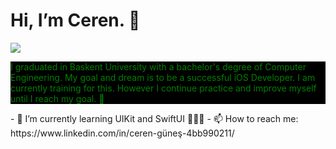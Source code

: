 # Hi, I’m Ceren. :wave:
![](https://media0.giphy.com/media/LaVp0AyqR5bGsC5Cbm/giphy.gif?cid=ecf05e47hn3t4ztcajsrsqcvxrnw5bjbatppvgcxt61r6mmj&ep=v1_gifs_search&rid=giphy.gif&ct=g)

<p style="color: green; background-color:black">
I graduated in Baskent University with a bachelor's degree of Computer Engineering. My goal and dream is to be a successful iOS Developer. I am currently training for this. However I continue practice and improve myself until I reach my goal. 💪
</p>
- 🌱 I’m currently learning UIKit and SwiftUI 👩🏻‍💻
- 📫 How to reach me: https://www.linkedin.com/in/ceren-güneş-4bb990211/

<!---
cerennnnn/cerennnnn is a ✨ special ✨ repository because its `README.md` (this file) appears on your GitHub profile.
You can click the Preview link to take a look at your changes.
--->
